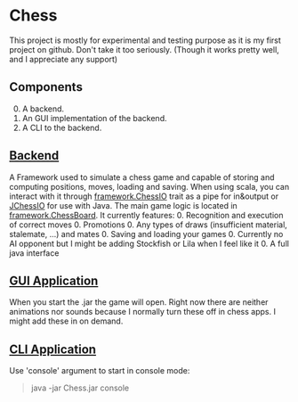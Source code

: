 # Chess
This project is mostly for experimental and testing purpose as it is my first project on github.
Don't take it too seriously. (Though it works pretty well, and I appreciate any support)

## Components
 0. A backend.
 0. An GUI implementation of the backend.
 0. A CLI to the backend.

## [Backend](https://github.com/SlaynAndKorpil/Chess/tree/master/framework)
A Framework used to simulate a chess game and capable of storing and computing positions, moves, loading and saving.
When using scala, you can interact with it through [framework.ChessIO](https://github.com/SlaynAndKorpil/Chess/blob/master/framework/src/framework/ChessIO.scala) trait as a pipe for in&output or [JChessIO](
https://github.com/SlaynAndKorpil/Chess/blob/master/framework/src/framework/javaInterfacing/JChessIO.java) for use with Java.
The main game logic is located in [framework.ChessBoard](https://github.com/SlaynAndKorpil/Chess/blob/master/framework/src/framework/ChessBoard.scala).
It currently features:
   0. Recognition and execution of correct moves
   0. Promotions
   0. Any types of draws (insufficient material, stalemate, ...) and mates
   0. Saving and loading your games
   0. Currently no AI opponent but I might be adding Stockfish or Lila when I feel like it
   0. A full java interface

## [GUI Application](https://github.com/SlaynAndKorpil/Chess/tree/master/graphics)
When you start the .jar the game will open.
Right now there are neither animations nor sounds because I normally turn these off in chess apps. I might add these in on demand.

## [CLI Application](https://github.com/SlaynAndKorpil/Chess/tree/master/console)
Use 'console' argument to start in console mode:
> java -jar Chess.jar console
